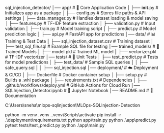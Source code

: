sql_injection_detector/
│── app/                          # 🚀 Core Application Code
│   ├── __init__.py               # Initializes app as a package
│   ├── config.py                 # Stores file paths & API settings
│   ├── data_manager.py           # Handles dataset loading & model saving
│   ├── features.py               # TF-IDF feature extraction
│   ├── validation.py             # Input validation
│   ├── train.py                  # Model training script
│   ├── predict.py                # Model prediction logic
│   ├── api.py                    # FastAPI app for predictions
│── data/                          # 📊 Training & Test Data
│   ├── sql_injection_dataset.csv  # Training dataset
│   ├── test_sql_file.sql          # Example SQL file for testing
│── trained_models/                # 🎯 Trained Models
│   ├── model.pkl                  # Trained ML model
│   ├── vectorizer.pkl             # TF-IDF vectorizer
│── tests/                         # 🧪 Unit Tests
│   ├── test_predict.py            # Tests for model predictions
│   ├── test_data/                 # Sample SQL queries
│   │   ├── safe_query.sql
│   │   ├── sql_injection.sql
│── deployment/                    # ☁️ Deployment & CI/CD
│   ├── Dockerfile                 # Docker container setup
│   ├── setup.py                   # Builds a .whl package
│   ├── requirements.txt            # Dependencies
│   ├── .github/workflows/deploy.yml # GitHub Actions for Cloud Run
│── SQLInjection_Detector.ipynb      # 📝 Jupyter Notebook
│── README.md                       # 📖 Documentation


C:\Users\sneha\mlops-sqlinjection\MLOps-SQLInjection-Detection

python -m venv .venv
.\.venv\Scripts\activate
pip install -r .\deployment\requirements.txt
python app/train.py
python .\app\predict.py
pytest tests/test_predict.py
python .\app\main.py
